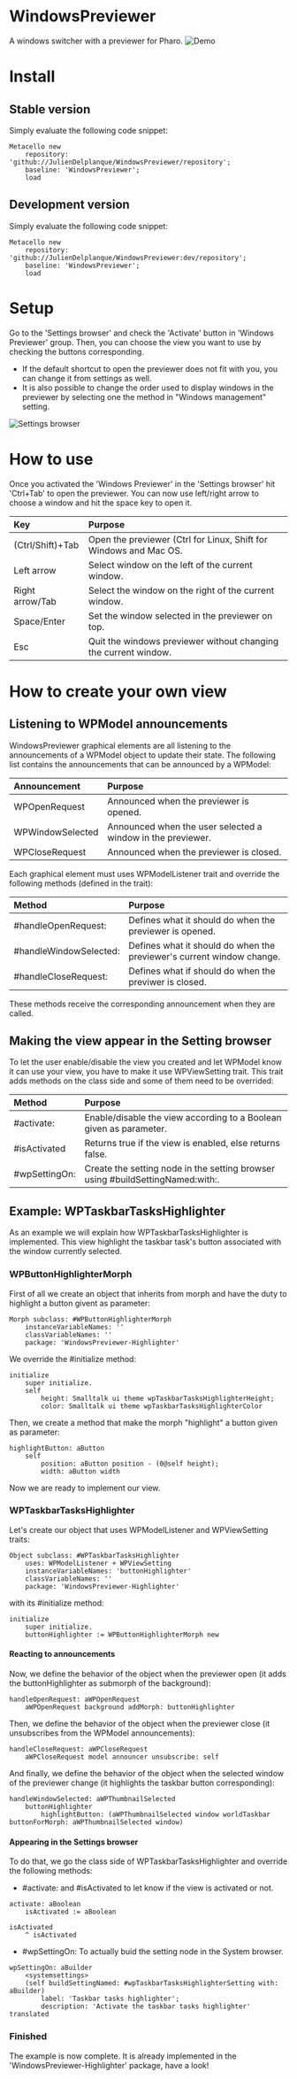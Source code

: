 # WindowsPreviewer
A windows switcher with a previewer for Pharo.
![Demo](https://raw.githubusercontent.com/juliendelplanque/WindowsPreviewer/dev/misc/gif/demo.gif)


# Install
## Stable version
Simply evaluate the following code snippet:
~~~
Metacello new
    repository: 'github://JulienDelplanque/WindowsPreviewer/repository';
    baseline: 'WindowsPreviewer';
    load
~~~

## Development version
Simply evaluate the following code snippet:
~~~
Metacello new
    repository: 'github://JulienDelplanque/WindowsPreviewer:dev/repository';
    baseline: 'WindowsPreviewer';
    load
~~~

# Setup
Go to the 'Settings browser' and check the 'Activate' button in 'Windows Previewer' group.
Then, you can choose the view you want to use by checking the buttons corresponding.

- If the default shortcut to open the previewer does not fit with you, you can change it from settings as well.
- It is also possible to change the order used to display windows in the previewer by selecting one the method in "Windows management" setting.

![Settings browser](https://raw.githubusercontent.com/juliendelplanque/WindowsPreviewer/dev/misc/img/settings.png)

# How to use
Once you activated the 'Windows Previewer' in the 'Settings browser' hit 'Ctrl+Tab' to open the previewer.
You can now use left/right arrow to choose a window and hit the space key to open it.

| Key                  | Purpose                                                                   |
|:---------------------|:--------------------------------------------------------------------------|
| (Ctrl/Shift)+Tab     | Open the previewer (Ctrl for Linux, Shift for Windows and Mac OS.         |
| Left arrow           | Select window on the left of the current window.                          |
| Right arrow/Tab      | Select the window on the right of the current window.                     |
| Space/Enter          | Set the window selected in the previewer on top.                          |
| Esc                  | Quit the windows previewer without changing the current window.           |

# How to create your own view
## Listening to WPModel announcements
WindowsPreviewer graphical elements are all listening to the announcements of a WPModel object to update their state.
The following list contains the announcements that can be announced by a WPModel:

| Announcement      | Purpose                                                    |
|:------------------|:-----------------------------------------------------------|
| WPOpenRequest     | Announced when the previewer is opened.                    |
| WPWindowSelected  | Announced when the user selected a window in the previewer.|
| WPCloseRequest    | Announced when the previewer is closed.                    |

Each graphical element must uses WPModelListener trait and override the following methods (defined in the trait):

| Method                 | Purpose                                                               |
|:-----------------------|:----------------------------------------------------------------------|
| #handleOpenRequest:    | Defines what it should do when the previewer is opened.               |
| #handleWindowSelected: | Defines what it should do when the previewer's current window change. |
| #handleCloseRequest:   | Defines what if should do when the previwer is closed.                |

These methods receive the corresponding announcement when they are called.

## Making the view appear in the Setting browser
To let the user enable/disable the view you created and let WPModel know it can use your view, you have to make it use WPViewSetting trait.
This trait adds methods on the class side and some of them need to be overrided:

| Method        | Purpose                                                                        |
|:--------------|:-------------------------------------------------------------------------------|
| #activate:    | Enable/disable the view according to a Boolean given as parameter.             |
| #isActivated  | Returns true if the view is enabled, else returns false.                       |
| #wpSettingOn: | Create the setting node in the setting browser using #buildSettingNamed:with:. |

## Example: WPTaskbarTasksHighlighter
As an example we will explain how WPTaskbarTasksHighlighter is implemented.
This view highlight the taskbar task's button associated with the window currently selected.

### WPButtonHighlighterMorph
First of all we create an object that inherits from morph and have the duty to highlight a button givent as parameter:
~~~
Morph subclass: #WPButtonHighlighterMorph
    instanceVariableNames: ''
    classVariableNames: ''
    package: 'WindowsPreviewer-Highlighter'
~~~

We override the #initialize method:
~~~
initialize
    super initialize.
    self
        height: Smalltalk ui theme wpTaskbarTasksHighlighterHeight;
        color: Smalltalk ui theme wpTaskbarTasksHighlighterColor
~~~

Then, we create a method that make the morph "highlight" a button given as parameter:
~~~
highlightButton: aButton
    self
        position: aButton position - (0@self height);
        width: aButton width
~~~

Now we are ready to implement our view.

### WPTaskbarTasksHighlighter
Let's create our object that uses WPModelListener and WPViewSetting traits:
~~~
Object subclass: #WPTaskbarTasksHighlighter
    uses: WPModelListener + WPViewSetting
    instanceVariableNames: 'buttonHighlighter'
    classVariableNames: ''
    package: 'WindowsPreviewer-Highlighter'
~~~

with its #initialize method:
~~~
initialize
    super initialize.
    buttonHighlighter := WPButtonHighlighterMorph new
~~~

#### Reacting to announcements
Now, we define the behavior of the object when the previewer open (it adds the buttonHighlighter as submorph of the background):
~~~
handleOpenRequest: aWPOpenRequest
    aWPOpenRequest background addMorph: buttonHighlighter
~~~

Then, we define the behavior of the object when the previewer close (it unsubscribes from the WPModel announcements):
~~~
handleCloseRequest: aWPCloseRequest
    aWPCloseRequest model announcer unsubscribe: self
~~~

And finally, we define the behavior of the object when the selected window of the previewer change (it highlights the taskbar button corresponding):
~~~
handleWindowSelected: aWPThumbnailSelected
    buttonHighlighter
        highlightButton: (aWPThumbnailSelected window worldTaskbar buttonForMorph: aWPThumbnailSelected window)
~~~

#### Appearing in the Settings browser
To do that, we go the class side of WPTaskbarTasksHighlighter and override the following methods:

- #activate: and #isActivated to let know if the view is activated or not.
~~~
activate: aBoolean
    isActivated := aBoolean
~~~

~~~
isActivated
    ^ isActivated
~~~

- #wpSettingOn: To actually buid the setting node in the System browser.
~~~
wpSettingOn: aBuilder
    <systemsettings>
    (self buildSettingNamed: #wpTaskbarTasksHighlighterSetting with: aBuilder)
        label: 'Taskbar tasks highlighter';
        description: 'Activate the taskbar tasks highlighter' translated
~~~

### Finished
The example is now complete. It is already implemented in the 'WindowsPreviewer-Highlighter' package, have a look!


